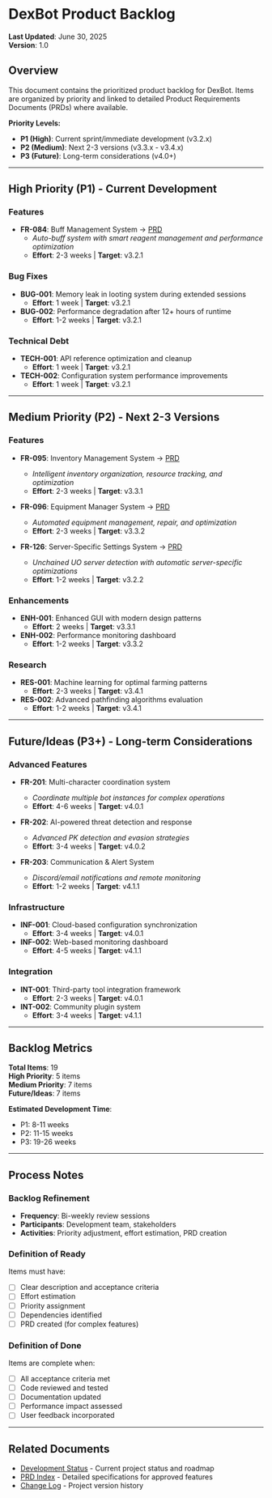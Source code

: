 # DexBot Product Backlog

**Last Updated**: June 30, 2025  
**Version**: 1.0  

## Overview

This document contains the prioritized product backlog for DexBot. Items are organized by priority and linked to detailed Product Requirements Documents (PRDs) where available.

**Priority Levels:**
- **P1 (High)**: Current sprint/immediate development (v3.2.x)
- **P2 (Medium)**: Next 2-3 versions (v3.3.x - v3.4.x)
- **P3 (Future)**: Long-term considerations (v4.0+)

---

## High Priority (P1) - Current Development

### Features
- **FR-084**: Buff Management System → [PRD](../prds/FR-084_Buff_Management_System.md)
  - *Auto-buff system with smart reagent management and performance optimization*
  - **Effort**: 2-3 weeks | **Target**: v3.2.1

### Bug Fixes
- **BUG-001**: Memory leak in looting system during extended sessions
  - **Effort**: 1 week | **Target**: v3.2.1
- **BUG-002**: Performance degradation after 12+ hours of runtime
  - **Effort**: 1-2 weeks | **Target**: v3.2.1

### Technical Debt
- **TECH-001**: API reference optimization and cleanup
  - **Effort**: 1 week | **Target**: v3.2.1
- **TECH-002**: Configuration system performance improvements
  - **Effort**: 1 week | **Target**: v3.2.1

---

## Medium Priority (P2) - Next 2-3 Versions

### Features
- **FR-095**: Inventory Management System → [PRD](../prds/FR-095_Inventory_Management_System.md)
  - *Intelligent inventory organization, resource tracking, and optimization*
  - **Effort**: 2-3 weeks | **Target**: v3.3.1

- **FR-096**: Equipment Manager System → [PRD](../prds/FR-096_Equipment_Manager_System.md)
  - *Automated equipment management, repair, and optimization*
  - **Effort**: 2-3 weeks | **Target**: v3.3.2

- **FR-126**: Server-Specific Settings System → [PRD](../prds/FR-126_Server_Specific_Settings_System.md)
  - *Unchained UO server detection with automatic server-specific optimizations*
  - **Effort**: 1-2 weeks | **Target**: v3.2.2

### Enhancements
- **ENH-001**: Enhanced GUI with modern design patterns
  - **Effort**: 2 weeks | **Target**: v3.3.1
- **ENH-002**: Performance monitoring dashboard
  - **Effort**: 1-2 weeks | **Target**: v3.3.2

### Research
- **RES-001**: Machine learning for optimal farming patterns
  - **Effort**: 2-3 weeks | **Target**: v3.4.1
- **RES-002**: Advanced pathfinding algorithms evaluation
  - **Effort**: 1-2 weeks | **Target**: v3.4.1

---

## Future/Ideas (P3+) - Long-term Considerations

### Advanced Features
- **FR-201**: Multi-character coordination system
  - *Coordinate multiple bot instances for complex operations*
  - **Effort**: 4-6 weeks | **Target**: v4.0.1

- **FR-202**: AI-powered threat detection and response
  - *Advanced PK detection and evasion strategies*
  - **Effort**: 3-4 weeks | **Target**: v4.0.2

- **FR-203**: Communication & Alert System
  - *Discord/email notifications and remote monitoring*
  - **Effort**: 1-2 weeks | **Target**: v4.1.1

### Infrastructure
- **INF-001**: Cloud-based configuration synchronization
  - **Effort**: 3-4 weeks | **Target**: v4.0.1
- **INF-002**: Web-based monitoring dashboard
  - **Effort**: 4-5 weeks | **Target**: v4.1.1

### Integration
- **INT-001**: Third-party tool integration framework
  - **Effort**: 2-3 weeks | **Target**: v4.0.1
- **INT-002**: Community plugin system
  - **Effort**: 3-4 weeks | **Target**: v4.1.1

---

## Backlog Metrics

**Total Items**: 19  
**High Priority**: 5 items  
**Medium Priority**: 7 items  
**Future/Ideas**: 7 items  

**Estimated Development Time**:
- P1: 8-11 weeks
- P2: 11-15 weeks  
- P3: 19-26 weeks

---

## Process Notes

### Backlog Refinement
- **Frequency**: Bi-weekly review sessions
- **Participants**: Development team, stakeholders
- **Activities**: Priority adjustment, effort estimation, PRD creation

### Definition of Ready
Items must have:
- [ ] Clear description and acceptance criteria
- [ ] Effort estimation
- [ ] Priority assignment
- [ ] Dependencies identified
- [ ] PRD created (for complex features)

### Definition of Done
Items are complete when:
- [ ] All acceptance criteria met
- [ ] Code reviewed and tested
- [ ] Documentation updated
- [ ] Performance impact assessed
- [ ] User feedback incorporated

---

## Related Documents
- [Development Status](../Development_Status.md) - Current project status and roadmap
- [PRD Index](../prds/README.md) - Detailed specifications for approved features
- [Change Log](../CHANGELOG.md) - Project version history
